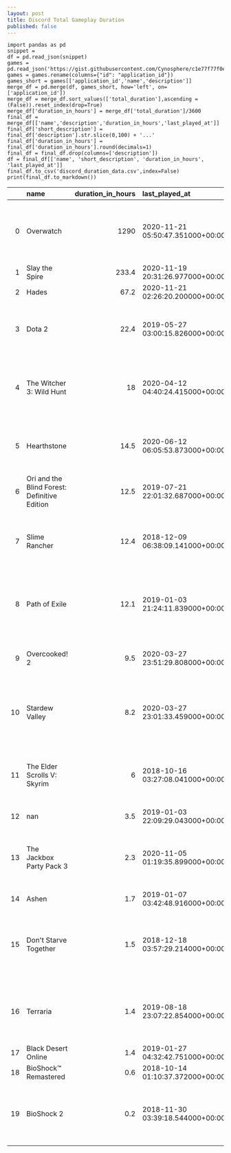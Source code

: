 ```yaml
---
layout: post
title: Discord Total Gameplay Duration
published: false
---
```


```
import pandas as pd
snippet =
df = pd.read_json(snippet)
games = pd.read_json('https://gist.githubusercontent.com/Cynosphere/c1e77f77f0e565ddaac2822977961e76/raw/52d1f2d31be7168a0486a3a355e06a2d751bdc44/gameslist.json')
games = games.rename(columns={"id": "application_id"})
games_short = games[['application_id','name','description']]
merge_df = pd.merge(df, games_short, how='left', on=['application_id'])
merge_df = merge_df.sort_values(['total_duration'],ascending = (False)).reset_index(drop=True)
merge_df['duration_in_hours'] = merge_df['total_duration']/3600
final_df = merge_df[['name','description','duration_in_hours','last_played_at']]
final_df['short_description'] = final_df['description'].str.slice(0,100) + '...'
final_df['duration_in_hours'] = final_df['duration_in_hours'].round(decimals=1)
final_df = final_df.drop(columns=['description'])
df = final_df[['name', 'short_description', 'duration_in_hours', 'last_played_at']]
final_df.to_csv('discord_duration_data.csv',index=False)
print(final_df.to_markdown())

```

|    | name                                         |   duration_in_hours | last_played_at                   | short_description                                                                                       |
|---:|:---------------------------------------------|--------------------:|:---------------------------------|:--------------------------------------------------------------------------------------------------------|
|  0 | Overwatch                                    |              1290   | 2020-11-21 05:50:47.351000+00:00 | A stylish sci-fi, team-based, first-person shooter from Blizzard in which players can choose from a ... |
|  1 | Slay the Spire                               |               233.4 | 2020-11-19 20:31:26.977000+00:00 | nan                                                                                                     |
|  2 | Hades                                        |                67.2 | 2020-11-21 02:26:20.200000+00:00 | nan                                                                                                     |
|  3 | Dota 2                                       |                22.4 | 2019-05-27 03:00:15.826000+00:00 | The official free-to-play sequel to the Warcraft III custom scenario that originally popularized the... |
|  4 | The Witcher 3: Wild Hunt                     |                18   | 2020-04-12 04:40:24.415000+00:00 | CD Projekt RED's third Witcher combines the series' non-linear storytelling with a sprawling open wo... |
|  5 | Hearthstone                                  |                14.5 | 2020-06-12 06:05:53.873000+00:00 | A Free-to-Play collectible card game by Blizzard Entertainment set in the Warcraft universe....         |
|  6 | Ori and the Blind Forest: Definitive Edition |                12.5 | 2019-07-21 22:01:32.687000+00:00 | nan                                                                                                     |
|  7 | Slime Rancher                                |                12.4 | 2018-12-09 06:38:09.141000+00:00 | A vividly coloured and light-hearted game about building a ranch of slime creatures on another plane... |
|  8 | Path of Exile                                |                12.1 | 2019-01-03 21:24:11.839000+00:00 | Path of Exile is a free-to-play PC online action Role-Playing Game set in a dark fantasy world....      |
|  9 | Overcooked! 2                                |                 9.5 | 2020-03-27 23:51:29.808000+00:00 | Overcooked! returns in this multiplatform sequel now with online play....                               |
| 10 | Stardew Valley                               |                 8.2 | 2020-03-27 23:01:33.459000+00:00 | An open-ended country-life RPG in which players can manage their own farm and interact with the surr... |
| 11 | The Elder Scrolls V: Skyrim                  |                 6   | 2018-10-16 03:27:08.041000+00:00 | The fifth installment in Bethesda's Elder Scrolls franchise is set in the eponymous province of Skyr... |
| 12 | nan                                          |                 3.5 | 2019-01-03 22:09:29.043000+00:00 | nan                                                                                                     |
| 13 | The Jackbox Party Pack 3                     |                 2.3 | 2020-11-05 01:19:35.899000+00:00 | Brainstorm t-shirts, deceive your friends, and survive a night with a deadly trivia host in the thir... |
| 14 | Ashen                                        |                 1.7 | 2019-01-07 03:42:48.916000+00:00 | nan                                                                                                     |
| 15 | Don't Starve Together                        |                 1.5 | 2018-12-18 03:57:29.214000+00:00 | Don't Starve Together is the standalone multiplayer expansion of the uncompromising survival game Do... |
| 16 | Terraria                                     |                 1.4 | 2019-08-18 23:07:22.854000+00:00 | The first major 2D entry into the world of "open world" sandbox action-adventure games, Terraria is ... |
| 17 | Black Desert Online                          |                 1.4 | 2019-01-27 04:32:42.751000+00:00 | A sandbox action MMORPG....                                                                             |
| 18 | BioShock™ Remastered                         |                 0.6 | 2018-10-14 01:10:37.372000+00:00 | nan                                                                                                     |
| 19 | BioShock 2                                   |                 0.2 | 2018-11-30 03:39:18.544000+00:00 | Ten years after the events of the first game, Subject Delta is awoken and must unravel the mystery b... |
